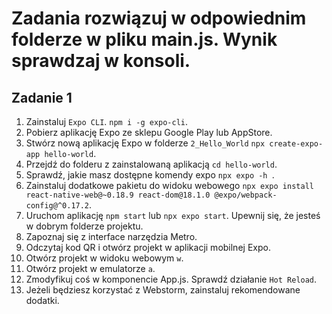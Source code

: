 # Zadania rozwiązuj w odpowiednim folderze w pliku main.js. Wynik sprawdzaj w konsoli.

## Zadanie 1

1. Zainstaluj `Expo CLI`. `npm i -g expo-cli`. 
1. Pobierz aplikację Expo ze sklepu Google Play lub AppStore.
1. Stwórz nową aplikację Expo w folderze `2_Hello_World` `npx create-expo-app hello-world`. 
1. Przejdź do folderu z zainstalowaną aplikacją `cd hello-world`. 
1. Sprawdź, jakie masz dostępne komendy expo `npx expo -h `.
1. Zainstaluj dodatkowe pakietu do widoku webowego 
   `npx expo install react-native-web@~0.18.9 react-dom@18.1.0 @expo/webpack-config@^0.17.2`.
1. Uruchom aplikację `npm start` lub `npx expo start`. Upewnij się, że jesteś w dobrym folderze projektu.
1. Zapoznaj się z interface narzędzia Metro.   
1. Odczytaj kod QR i otwórz projekt w aplikacji mobilnej Expo.
1. Otwórz projekt w widoku webowym `w`.
1. Otwórz projekt w emulatorze `a`.
1. Zmodyfikuj coś w komponencie App.js. Sprawdź działanie `Hot Reload`.
1. Jeżeli będziesz korzystać z Webstorm, zainstaluj rekomendowane dodatki.

